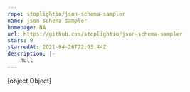 ```yaml
---
repo: stoplightio/json-schema-sampler
name: json-schema-sampler
homepage: NA
url: https://github.com/stoplightio/json-schema-sampler
stars: 9
starredAt: 2021-04-26T22:05:44Z
description: |-
    null
---
```


[object Object]
